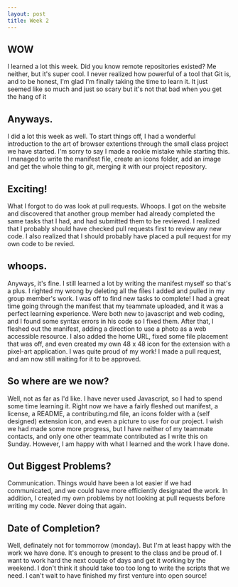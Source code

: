 ```yaml
---
layout: post
title: Week 2
---
```


WOW
---

I learned a lot this week.  Did you know remote repositories existed?  Me neither, but it's super cool.  I never realized how powerful of a tool that Git is, and to be honest, I'm glad I'm finally taking the time to learn it.  It just seemed like so much and just so scary but it's not that bad when you get the hang of it

Anyways.
--------

I did a lot this week as well.  To start things off, I had a wonderful introduction to the art of browser extentions through the small class project we have started.  I'm sorry to say I made a rookie mistake while starting this.  I managed to write the manifest file, create an icons folder, add an image and get the whole thing to git, merging it with our project repository.

Exciting!
---------

What I forgot to do was look at pull requests.  Whoops.  I got on the website and discovered that another group member had already completed the same tasks that I had, and had submitted them to be reviewed.  I realized that I probably should have checked pull requests first to review any new code.  I also realized that I should probably have placed a pull request for my own code to be revied.

whoops.
-------

Anyways, it's fine.  I still learned a lot by writing the manifest myself so that's a plus.  I righted my wrong by deleting all the files I added and pulled in my group member's work.  I was off to find new tasks to complete!  I had a great time going through the manifest that my teammate uploaded, and it was a perfect learning experience.  Were both new to javascript and web coding, and I found some syntax errors in his code so I fixed them.  After that, I fleshed out the manifest, adding a direction to use a photo as a web accessible resource.  I also added the home URL, fixed some file placement that was off, and even created my own 48 x 48 icon for the extension with a pixel-art application.  I was quite proud of my work!  I made a pull request, and am now still waiting for it to be approved.

So where are we now?
--------------------

Well, not as far as I'd like.  I have never used Javascript, so I had to spend some time learning it.  Right now we have a fairly fleshed out manifest, a license, a README, a contributing.md file, an icons folder with a (self designed) extension icon, and even a picture to use for our project.  I wish we had made some more progress, but I have neither of my teammate contacts, and only one other teammate contributed as I write this on Sunday.  However, I am happy with what I learned and the work I have done.

Out Biggest Problems?
---------------------

Communication.  Things would have been a lot easier if we had communicated, and we could have more efficiently designated the work.  In addition, I created my own problems by not looking at pull requests before writing my code.  Never doing that again.

Date of Completion?
-------------------

Well, definately not for tommorrow (monday).  But I'm at least happy with the work we have done.  It's enough to present to the class and be proud of.  I want to work hard the next couple of days and get it working by the weekend.  I don't think it should take too too long to write the scripts that we need.  I can't wait to have finished my first venture into open source!